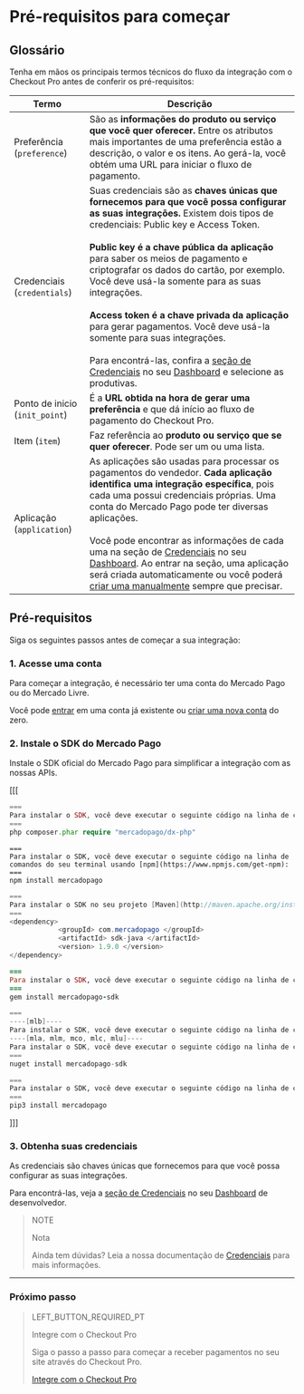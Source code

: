 # Pré-requisitos para começar

## Glossário

Tenha em mãos os principais termos técnicos do fluxo da integração com o Checkout Pro antes de conferir os pré-requisitos:

| Termo | Descrição |
| --- | --- |
| Preferência (`preference`) | São as **informações do produto ou serviço que você quer oferecer.** Entre os atributos mais importantes de uma preferência estão a descrição, o valor e os itens. Ao gerá-la, você obtém uma URL para iniciar o fluxo de pagamento. |
| Credenciais (`credentials`) | Suas credenciais são as **chaves únicas que fornecemos para que você possa configurar as suas integrações.** Existem dois tipos de credenciais: Public key e Access Token. <br/><br/>**Public key é a chave pública da aplicação** para saber os meios de pagamento e criptografar os dados do cartão, por exemplo. Você deve usá-la somente para as suas integrações.<br/><br/>**Access token é a chave privada da aplicação** para gerar pagamentos. Você deve usá-la somente para suas integrações.<br/><br/>Para encontrá-las, confira a [seção de Credenciais]([FAKER][CREDENTIALS][URL]) no seu [Dashboard](https://www.mercadopago[FAKER][URL][DOMAIN]/developers/pt/guides/resources/dashboard/introduction) e selecione as produtivas. |
| Ponto de inicio (`init_point`) | É a **URL obtida na hora de gerar uma preferência** e que dá início ao fluxo de pagamento do Checkout Pro. |
| Item (`item`) | Faz referência ao **produto ou serviço que se quer oferecer**. Pode ser um ou uma lista. |
| Aplicação (`application`) | As aplicações são usadas para processar os pagamentos do vendedor. **Cada aplicação identifica uma integração específica**, pois cada uma possui credenciais próprias. Uma conta do Mercado Pago pode ter diversas aplicações.<br/><br/>Você pode encontrar as informações de cada uma na seção de [Credenciais]([FAKER][CREDENTIALS][URL]) no seu [Dashboard](https://www.mercadopago[FAKER][URL][DOMAIN]/developers/pt/guides/resources/dashboard/introduction). Ao entrar na seção, uma aplicação será criada automaticamente ou você poderá [criar uma manualmente](https://applications.mercadopago.com) sempre que precisar. |

## Pré-requisitos

Siga os seguintes passos antes de começar a sua integração:

### 1. Acesse uma conta

Para começar a integração, é necessário ter uma conta do Mercado Pago ou do Mercado Livre.

Você pode [entrar](https://www.mercadolibre.com/jms/[FAKER][GLOBALIZE][SITE_ID]/lgz/login?platform_id=mp&go=https://www.mercadopago[FAKER][URL][DOMAIN]/developers/pt/guides/online-payments/checkout-pro/previous-requirements) em uma conta já existente ou [criar uma nova conta](https://www.mercadopago[FAKER][URL][DOMAIN]) do zero.

### 2. Instale o SDK do Mercado Pago

Instale o SDK oficial do Mercado Pago para simplificar a integração com as nossas APIs.

[[[
```php
===
Para instalar o SDK, você deve executar o seguinte código na linha de comandos do seu terminal usando o [Composer](https://getcomposer.org/download):
===
php composer.phar require "mercadopago/dx-php"
```
```node
===
Para instalar o SDK, você deve executar o seguinte código na linha de comandos do seu terminal usando [npm](https://www.npmjs.com/get-npm):
===
npm install mercadopago
```
```java
===
Para instalar o SDK no seu projeto [Maven](http://maven.apache.org/install.html), você deve adicionar a seguinte dependência ao seu arquivo <code>pom.xml</code> e executar o código <code>maven install</code> na linha de comandos do seu terminal:
===
<dependency>
            <groupId> com.mercadopago </groupId>
            <artifactId> sdk-java </artifactId>
            <version> 1.9.0 </version>
</dependency>
```
```ruby
===
Para instalar o SDK, você deve executar o seguinte código na linha de comandos do seu terminal usando [gema](https://rubygems.org/gems/mercadopago-sdk):
===
gem install mercadopago-sdk
```
```csharp
===
----[mlb]----
Para instalar o SDK, você deve executar o seguinte código na linha de comandos do seu terminal usando [NuGet](https://docs.microsoft.com/pt-br/nuget/reference/nuget-exe-cli-reference):
----[mla, mlm, mco, mlc, mlu]----
Para instalar o SDK, você deve executar o seguinte código na linha de comandos do seu terminal usando [NuGet](https://docs.microsoft.com/es-es/nuget/reference/nuget-exe-cli-reference):
===
nuget install mercadopago-sdk
```
```python
===
Para instalar o SDK, você deve executar o seguinte código na linha de comandos do seu terminal usando [pip](https://pypi.org/project/mercadopago/):
===
pip3 install mercadopago
```
]]]

### 3. Obtenha suas credenciais

As credenciais são chaves únicas que fornecemos para que você possa configurar as suas integrações.

Para encontrá-las, veja a [seção de Credenciais]([FAKER][CREDENTIALS][URL]) no seu [Dashboard](https://www.mercadopago[FAKER][URL][DOMAIN]/developers/pt/guides/resources/dashboard/introduction) de desenvolvedor.

> NOTE
>
> Nota
> 
> Ainda tem dúvidas? Leia a nossa documentação de [Credenciais](https://www.mercadopago[FAKER][URL][DOMAIN]/developers/pt/guides/resources/credentials) para mais informações. 

---

### Próximo passo

> LEFT_BUTTON_REQUIRED_PT
>
> Integre com o Checkout Pro
>
> Siga o passo a passo para começar a receber pagamentos no seu site através do Checkout Pro.
>
> [Integre com o Checkout Pro](https://www.mercadopago[FAKER][URL][DOMAIN]/developers/pt/guides/online-payments/checkout-pro/integration)
